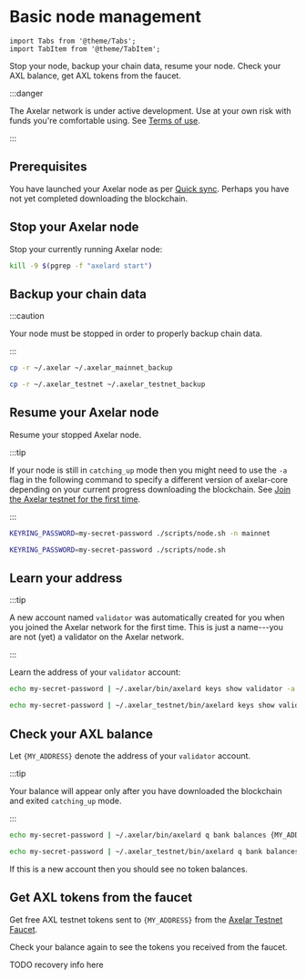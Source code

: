 # Basic node management

```mdx-code-block
import Tabs from '@theme/Tabs';
import TabItem from '@theme/TabItem';
```

Stop your node, backup your chain data, resume your node. Check your AXL balance, get AXL tokens from the faucet.

:::danger

The Axelar network is under active development. Use at your own risk with funds you're comfortable using. See [Terms of use](/terms-of-use).

:::

## Prerequisites

You have launched your Axelar node as per [Quick sync](join). Perhaps you have not yet completed downloading the blockchain.

<Tabs groupId="network">
<TabItem value="mainnet" label="Mainnet" default>
</TabItem>
<TabItem value="testnet" label="Testnet">
</TabItem>
</Tabs>

## Stop your Axelar node

Stop your currently running Axelar node:

```bash
kill -9 $(pgrep -f "axelard start")
```

## Backup your chain data

:::caution

Your node must be stopped in order to properly backup chain data.

:::

<Tabs groupId="network" className='hidden'>
<TabItem value="mainnet" label="Mainnet" default>

```bash
cp -r ~/.axelar ~/.axelar_mainnet_backup
```

</TabItem>
<TabItem value="testnet" label="Testnet">

```bash
cp -r ~/.axelar_testnet ~/.axelar_testnet_backup
```

</TabItem>
</Tabs>

## Resume your Axelar node

Resume your stopped Axelar node.

:::tip

If your node is still in `catching_up` mode then you might need to use the `-a` flag in the following command to specify a different version of axelar-core depending on your current progress downloading the blockchain. See [Join the Axelar testnet for the first time](join.md).

:::

<Tabs groupId="network" className='hidden'>
<TabItem value="mainnet" label="Mainnet" default>

```bash
KEYRING_PASSWORD=my-secret-password ./scripts/node.sh -n mainnet
```

</TabItem>
<TabItem value="testnet" label="Testnet">

```bash
KEYRING_PASSWORD=my-secret-password ./scripts/node.sh
```

</TabItem>
</Tabs>

## Learn your address

:::tip

A new account named `validator` was automatically created for you when you joined the Axelar network for the first time. This is just a name---you are not (yet) a validator on the Axelar network.

:::

Learn the address of your `validator` account:

<Tabs groupId="network" className='hidden'>
<TabItem value="mainnet" label="Mainnet" default>

```bash
echo my-secret-password | ~/.axelar/bin/axelard keys show validator -a --home ~/.axelar/.core
```

</TabItem>
<TabItem value="testnet" label="Testnet">

```bash
echo my-secret-password | ~/.axelar_testnet/bin/axelard keys show validator -a --home ~/.axelar_testnet/.core
```

</TabItem>
</Tabs>

## Check your AXL balance

Let `{MY_ADDRESS}` denote the address of your `validator` account.

:::tip

Your balance will appear only after you have downloaded the blockchain and exited `catching_up` mode.

:::

<Tabs groupId="network" className='hidden'>
<TabItem value="mainnet" label="Mainnet" default>

```bash
echo my-secret-password | ~/.axelar/bin/axelard q bank balances {MY_ADDRESS} --home ~/.axelar/.core
```

</TabItem>
<TabItem value="testnet" label="Testnet">

```bash
echo my-secret-password | ~/.axelar_testnet/bin/axelard q bank balances {MY_ADDRESS} --home ~/.axelar_testnet/.core
```

</TabItem>
</Tabs>

If this is a new account then you should see no token balances.

<Tabs groupId="network" className='hidden'>
<TabItem value="mainnet" label="Mainnet" default>
</TabItem>
<TabItem value="testnet" label="Testnet">

## Get AXL tokens from the faucet

Get free AXL testnet tokens sent to `{MY_ADDRESS}` from the [Axelar Testnet Faucet](https://faucet.testnet.axelar.dev/).

Check your balance again to see the tokens you received from the faucet.

</TabItem>
</Tabs>

TODO recovery info here
